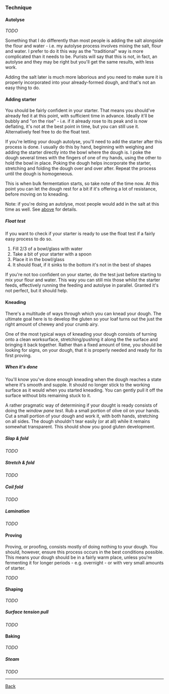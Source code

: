 ### Technique

#### Autolyse

_TODO_

Something that I do differently than most people is adding the salt alongside
the flour and water - i.e. my autolyse process involves mixing the salt, flour
and water. I prefer to do it this way as the "traditional" way is more
complicated than it needs to be. Purists will say that this is not, in fact, an
autolyse and they may be right but you'll get the same results, with less work.

Adding the salt later is much more laborious and you need to make sure it is
properly incorporated into your already-formed dough, and that's not an easy
thing to do.

#### Adding starter

You should be fairly confident in your starter. That means you should've already
fed it at this point, with sufficient time in advance. Ideally it'll be bubbly
and "on the rise" - i.e. if it already rose to its peak and is now deflating,
it's not at the best point in time, but you can still use it. Alternatively feel
free to do the float test.

If you're letting your dough autolyse, you'll need to add the starter after this
process is done. I usually do this by hand, beginning with weighing and adding
the starter directly into the bowl where the dough is. I poke the dough several
times with the fingers of one of my hands, using the other to hold the bowl in
place. Poking the dough helps incorporate the starter, stretching and folding
the dough over and over after. Repeat the process until the dough is
homogeneous.

This is when bulk fermentation starts, so take note of the time now. At this
point you can let the dough rest for a bit if it's offering a lot of resistance,
before moving on to kneading.

Note: if you're doing an autolyse, most people would add in the salt at this
time as well. See [above](technique.md#Autolyse) for details.

##### Float test

If you want to check if your starter is ready to use the float test if a fairly
easy process to do so.

1. Fill 2/3 of a bowl/glass with water
1. Take a bit of your starter with a spoon
1. Place it in the bowl/glass
1. It should float, if it sinks to the bottom it's not in the best of shapes

If you're not too confident on your starter, do the test just before starting to
mix your flour and water. This way you can still mix those whilst the starter
feeds, effectively running the feeding and autolyse in parallel. Granted it's
not perfect, but it should help.

#### Kneading

There's a multitude of ways through which you can knead your dough. The ultimate goal here is to 
develop the gluten so your loaf turns out the just the right amount of chewey and your crumb airy.

One of the most typical ways of kneading your dough consists of turning onto a clean worksurface, stretching/pushing it along the the surface and bringing it back together. Rather than a fixed amount of time, you should be looking for signs, on your dough, that it is properly needed and ready for its first proving.

##### When it's done

You'll know you've done enough kneading when the dough reaches a state where it's smooth and supple. It should no longer stick to the working surface as it would when you started kneading. You can gently pull it off the surface without bits remaining stuck to it.

A rather pragmatic way of determining if your dought is ready consists of doing the _window pane test_. Rub a small portion of olive oil on your hands. Cut a small portion of your dough and work it, with both hands, stretching on all sides. The dough shouldn't tear easily (or at all) while it remains somewhat transparent. This should show you good gluten development.

##### Slap & fold

_TODO_

##### Stretch & fold

_TODO_

##### Coil fold

_TODO_

##### Lamination

_TODO_

#### Proving

Proving, or proofing, consists mostly of doing nothing to your dough. You should, however, ensure this process occurs in the best conditions possible. This means your dough should be in a fairly warm place, unless you're fermenting it for longer periods - e.g. overnight - or with very small amounts of starter.

_TODO_

#### Shaping

_TODO_

##### Surface tension pull

_TODO_

#### Baking

_TODO_

##### Steam

_TODO_

<hr/>

[Back](README.md)
